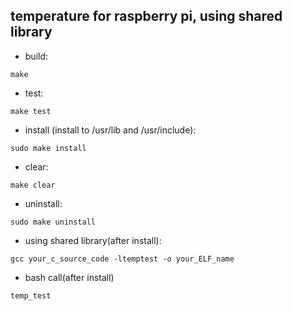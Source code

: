 ## temperature for raspberry pi, using shared library 

- build:
```
make
```

- test:
```
make test
```

- install (install to /usr/lib and /usr/include):
```
sudo make install
```

- clear:
```
make clear
```

- uninstall:
```
sudo make uninstall
```

- using shared library(after install):
```
gcc your_c_source_code -ltemptest -o your_ELF_name
```

- bash call(after install)
```
temp_test
```
